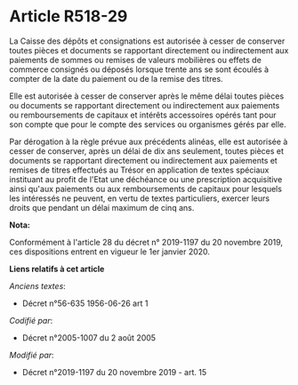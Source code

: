 # Article R518-29

La Caisse des dépôts et consignations est autorisée à cesser de conserver toutes pièces et documents se rapportant
directement ou indirectement aux paiements de sommes ou remises de valeurs mobilières ou effets de commerce consignés ou
déposés lorsque trente ans se sont écoulés à compter de la date du paiement ou de la remise des titres.

Elle est autorisée à cesser de conserver après le même délai toutes pièces ou documents se rapportant directement ou
indirectement aux paiements ou remboursements de capitaux et intérêts accessoires opérés tant pour son compte que pour le
compte des services ou organismes gérés par elle.

Par dérogation à la règle prévue aux précédents alinéas, elle est autorisée à cesser de conserver, après un délai de dix ans
seulement, toutes pièces et documents se rapportant directement ou indirectement aux paiements et remises de titres effectués
au Trésor en application de textes spéciaux instituant au profit de l'Etat une déchéance ou une prescription acquisitive
ainsi qu'aux paiements ou aux remboursements de capitaux pour lesquels les intéressés ne peuvent, en vertu de textes
particuliers, exercer leurs droits que pendant un délai maximum de cinq ans.

**Nota:**

Conformément à l'article 28 du décret n° 2019-1197 du 20 novembre 2019, ces dispositions entrent en vigueur le 1er janvier
2020.

**Liens relatifs à cet article**

_Anciens textes_:

  - Décret n°56-635 1956-06-26 art 1

_Codifié par_:

  - Décret n°2005-1007 du 2 août 2005

_Modifié par_:

  - Décret n°2019-1197 du 20 novembre 2019 - art. 15
